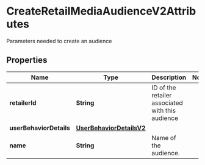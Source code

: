 

# CreateRetailMediaAudienceV2Attributes

Parameters needed to create an audience

## Properties

| Name | Type | Description | Notes |
|------------ | ------------- | ------------- | -------------|
|**retailerId** | **String** | ID of the retailer associated with this audience |  |
|**userBehaviorDetails** | [**UserBehaviorDetailsV2**](UserBehaviorDetailsV2.md) |  |  |
|**name** | **String** | Name of the audience. |  |



